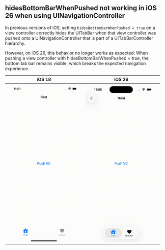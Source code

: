 ## hidesBottomBarWhenPushed not working in iOS 26 when using UINavigationController

In previous versions of iOS, setting `hidesBottomBarWhenPushed = true` on a view controller correctly hides the UITabBar when that view controller was pushed onto a UINavigationController that is part of a UITabBarController hierarchy.

However, on iOS 26, this behavior no longer works as expected:
When pushing a view controller with hidesBottomBarWhenPushed = true, the bottom tab bar remains visible, which breaks the expected navigation experience.

| iOS 18             | iOS 26             |
|--------------------|--------------------|
| ![video iOS 18](ios18.gif) | ![video iOS 26](ios26.gif) |
